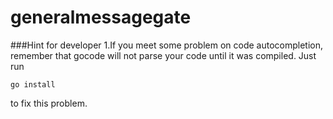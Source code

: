 generalmessagegate
==================

###Hint for developer
1.If you meet some problem on code autocompletion, remember that gocode will not parse your code until it was compiled. Just run
    
    go install

to fix this problem.

